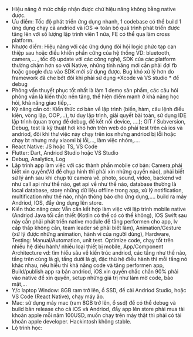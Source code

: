 - Hiệu năng ở mức chấp nhận được chứ hiệu năng không bằng native được.
- Ưu điểm: Tốc độ phát triển ứng dụng nhanh, 1 codebase có thể build 1 ứng dụng chạy cả andriod và iOS => toàn bộ quá trình phát triển được tăng lên với số lượng lập trình viên 1 nửa, FE có thể qua làm cross platform.
- Nhược điểm: Hiệu năng với các ứng dụng đòi hỏi logic phức tạp can thiệp sau hoặc điều khiển phần cứng của hệ thống VD: bluetooth, camera,... , tốc độ update với các công nghệ, SDK của các platform thường chậm hơn so với Native, những tính năng mới cần phải đợi fb hoặc google đưa vào SDK mới sử dụng được. Bug khó xử lý hơn do framework đã che bớt đôi khi phải sử dụng *Xcode và VS studio * để debug
- Phỏng vấn thuyết phục tốt nhất là làm 1 demo sản phẩm, các câu hỏi phỏng vấn là kiến thức nền tảng, thể hiện điểm mạnh ở khả năng học hỏi, khả năng giao tiếp,..
- Kỹ năng cần có: Kiến thức cơ bản về lập trình (biến, hàm, câu lệnh điều kiện, vòng lặp, OOP,...), tư duy lập trình, giải quyết bài toán, sử dụng IDE lập trình (quan trọng để debug, để kết nối device, ....); GIT / Subversion, Debug, test là kỹ thuật hơi khó hơn trên web do phải test trên cả ios và andriod, đôi khi thư việc này chạy trên ios nhưng andriod bị lỗi hoặc chạy bt nhưng máy xiaomi bị lỗi,..., làm việc nhóm,....
- React Native: JS hoặc TS, VS Code
- Flutter: Dart, Andriod Studio hoặc VS Studio
- Debug, Analytics, Log
- Lập trình app làm việc với các thành phần mobile cơ bản: Camera,phải biết xin quyền(Vd để chụp hình thì phải xin những quyền nào), phải biết sử lý ảnh sau khi chụp từ camera về. photo, sound, video, backend vd như call api như thế nào, get api về như thế nào, database thường là local database, store những dữ liệu offline trong app, xử lý notification, multification như thế nào, nhận thông báo cho ứng dụng,.... build ra máy Andriod, IOS, đẩy ứng dụng lên store.
- Kiến thức nâng cao: Vẫn cần kết hợp làm việc với lập trình mobile native (Andriod Java tối cần thiết (Kotlin có thể có có thể không), IOS Swift sau này cần phải phát triển native module để tăng performen cho app, lv cấp thấp không cần, team leader sẽ phải biết làm), Animation/Gesture (xử lý được những animation, hành vi của người dùng), Hardware, Testing: Manual/Automation, unit test. Optimize code, chạy tốt trên nhiều hệ điều hành/ nhiều loại thiết bị mobile, App/Component Architecture vd: tìm hiểu sâu về kiến trúc andriod, các tầng như thế nào, tầng trên cùng là gì, tầng dưới là gì, đặc thù hệ điều hành thì mỗi tầng nó khác nhau, nếu hiểu thì khả năng code và tăng performen app, Build/publish app ra bản andriod, iOS.xin quyền chắc chắn 90% phải vào native để xin quyền, setup những giá trị như làm mờ code, bảo mật,...
- Y/c laptop Window: 8GB ram trở lên, ổ SSD, để cài Andriod Studio, hoặc VS Code (React Native), chạy máy ảo.
- Mac: sử dụng máy mac (ram 8GB trở lên, ổ ssd) để có thể debug và build bản release cho cả iOS và Andriod, đẩy app lên store phải mua tài khoản apple mỗi năm 100USD, muốn chạy trên máy thật thì phải có tài khoản apple developer. Hackintosh không stable.
- Lộ trình học: 